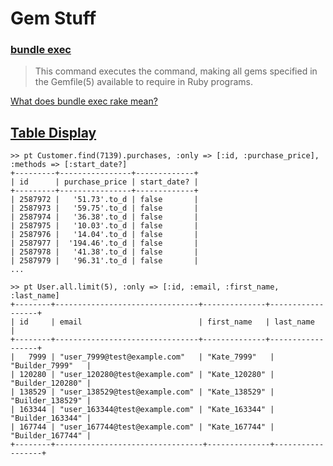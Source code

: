 # Gem Stuff

### [bundle exec](http://bundler.io/man/bundle-exec.1.html)

>This command executes the command, making all gems specified in the Gemfile(5) available to require in Ruby programs.

[What does bundle exec rake mean?](https://stackoverflow.com/questions/6588674/what-does-bundle-exec-rake-mean)


## [Table Display](https://github.com/willbryant/table_display)

```
>> pt Customer.find(7139).purchases, :only => [:id, :purchase_price], :methods => [:start_date?]
+---------+----------------+-------------+
| id      | purchase_price | start_date? |
+---------+----------------+-------------+
| 2587972 |   '51.73'.to_d | false       |
| 2587973 |   '59.75'.to_d | false       |
| 2587974 |   '36.38'.to_d | false       |
| 2587975 |   '10.03'.to_d | false       |
| 2587976 |   '14.04'.to_d | false       |
| 2587977 |  '194.46'.to_d | false       |
| 2587978 |   '41.38'.to_d | false       |
| 2587979 |   '96.31'.to_d | false       |
...
```

```
>> pt User.all.limit(5), :only => [:id, :email, :first_name, :last_name]
+--------+--------------------------------+--------------+------------------+
| id     | email                          | first_name   | last_name        |
+--------+--------------------------------+--------------+------------------+
|   7999 | "user_7999@test@example.com"   | "Kate_7999"   | "Builder_7999"   |
| 120280 | "user_120280@test@example.com" | "Kate_120280" | "Builder_120280" |
| 138529 | "user_138529@test@example.com" | "Kate_138529" | "Builder_138529" |
| 163344 | "user_163344@test@example.com" | "Kate_163344" | "Builder_163344" |
| 167744 | "user_167744@test@example.com" | "Kate_167744" | "Builder_167744" |
+--------+---------------------------------+--------------+------------------+
```